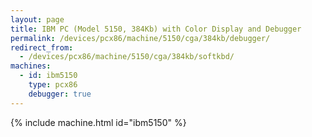 ```yaml
---
layout: page
title: IBM PC (Model 5150, 384Kb) with Color Display and Debugger
permalink: /devices/pcx86/machine/5150/cga/384kb/debugger/
redirect_from:
  - /devices/pcx86/machine/5150/cga/384kb/softkbd/
machines:
  - id: ibm5150
    type: pcx86
    debugger: true
---
```


{% include machine.html id="ibm5150" %}
